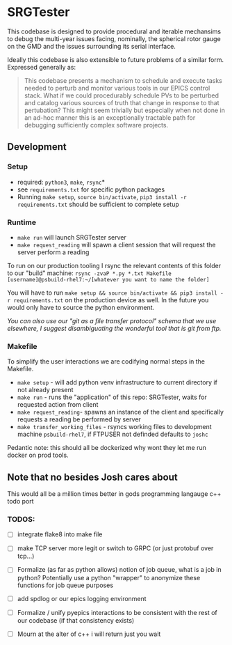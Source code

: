 # SRGTester
This codebase is designed to provide procedural and iterable mechansims to debug the multi-year issues facing, nominally, the spherical rotor gauge on the GMD and the issues surrounding its serial interface. 

Ideally this codebase is also extensible to future problems of a similar form. Expressed generally as:
>This codebase presents a mechanism to schedule and execute tasks needed to perturb and monitor various tools in our EPICS control stack. 
> What if we could procedurably schedule PVs to be perturbed and catalog various sources of truth that change in response to that pertubation? This might seem trivially but especially when not done in an ad-hoc manner this is an exceptionally tractable path for debugging sufficiently complex software projects. 


## Development
### Setup
- required: `python3`, `make`, `rsync`*
- see `requirements.txt` for specific python packages 
- Running `make setup`, `source bin/activate`, `pip3 install -r requirements.txt` should be sufficient to complete setup

### Runtime
- `make run` will launch SRGTester server 
- `make request_reading` will spawn a client session that will request the server perform a reading

To run on our production tooling I rsync the relevant contents of this folder to our "build" machine:
`rsync -zvaP *.py *.txt Makefile [username]@psbuild-rhel7:~/[whatever you want to name the folder]`

You will have to run `make setup && source bin/activate && pip3 install -r requirements.txt` on the production device as well. In the future you would only have to source the python environment. 

*You can also use our "git as a file transfer protocol" schema that we use elsewhere, I suggest disambiguating the wonderful tool that is git from ftp.*

### Makefile
To simplify the user interactions we are codifying normal steps in the Makefile. 
- `make setup` - will add python venv infrastructure to current directory if not already present
- `make run` - runs the "application" of this repo: SRGTester, waits for requested action from client
- `make request_reading`- spawns an instance of the client and specifically requests a reading be performed by server
- `make transfer_working_files` - rsyncs working files to development machine `psbuild-rhel7`, if FTPUSER not definded defaults to `joshc`

Pedantic note: this should all be dockerized why wont they let me run docker on prod tools.

## Note that no besides Josh cares about
This would all be a million times better in gods programming langauge c++ todo port 
### TODOS:
- [ ] integrate flake8 into make file

- [ ] make TCP server more legit or switch to GRPC (or just protobuf over tcp...)
- [ ] Formalize (as far as python allows) notion of job queue, what is a job in python? Potentially use a python "wrapper" to anonymize these functions for job queue purposes
- [ ] add spdlog or our epics logging environment
- [ ] Formalize / unify pyepics interactions to be consistent with the rest of our codebase (if that consistency exists)
- [ ] Mourn at the alter of c++ i will return just you wait

